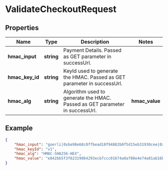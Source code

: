 # ValidateCheckoutRequest

## Properties

Name | Type | Description | Notes
------------ | ------------- | ------------- | -------------
**hmac_input** | **string** | Payment Details. Passed as GET parameter in successUrl. | 
**hmac_key_id** | **string** | KeyId used to generate the HMAC. Passed as GET parameter in successUrl. | 
**hmac_alg** | **string** | Algorithm used to generate the HMAC. Passed as GET parameter in successUrl. |**hmac_value** | **string** | HMAC passed as GET parameter in successUrl. | 

## Example

```json
{
    "hmac_input": "goerli|0xbe98e68c0ffbead18f94882b0f5d15eb31930cee|0x84df8548086ec9025e9c93297058bed706e90ddd|10|12",
    "hmac_keyId": "v1",
    "hmac_alg": "HMAC-SHA256-HEX",
    "hmac_value": "e842bb5f3f62319864293ecb7ccc01674a0af08e4e74a01ab16b2157c3fce5d6"
}
```